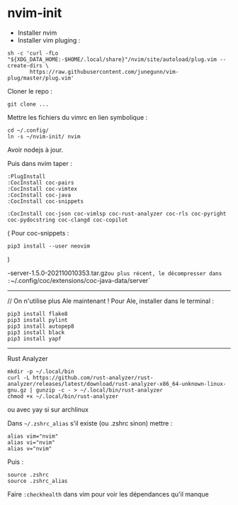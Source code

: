 # nvim-init

* Installer nvim
* Installer vim pluging :
```
sh -c 'curl -fLo "${XDG_DATA_HOME:-$HOME/.local/share}"/nvim/site/autoload/plug.vim --create-dirs \
       https://raw.githubusercontent.com/junegunn/vim-plug/master/plug.vim'
```

Cloner le repo :
```
git clone ...
```

Mettre les fichiers du vimrc en lien symbolique :
```
cd ~/.config/
ln -s ~/nvim-init/ nvim
```

Avoir nodejs à jour.  

Puis dans nvim taper :
```
:PlugInstall
:CocInstall coc-pairs
:CocInstall coc-vimtex
:CocInstall coc-java
:CocInstall coc-snippets

:CocInstall coc-json coc-vimlsp coc-rust-analyzer coc-rls coc-pyright coc-pydocstring coc-clangd coc-copilot 
```

(
Pour coc-snippets :
```
pip3 install --user neovim
```
)

-server-1.5.0-202110010353.tar.gz` ou plus récent, le décompresser dans :
`~/.config/coc/extensions/coc-java-data/server`

_________________
// On n'utilise plus Ale maintenant !
Pour Ale, installer dans le terminal :

```
pip3 install flake8
pip3 install pylint
pip3 install autopep8
pip3 install black
pip3 install yapf
```
__________________

Rust Analyzer
```
mkdir -p ~/.local/bin
curl -L https://github.com/rust-analyzer/rust-analyzer/releases/latest/download/rust-analyzer-x86_64-unknown-linux-gnu.gz | gunzip -c - > ~/.local/bin/rust-analyzer
chmod +x ~/.local/bin/rust-analyzer
```
ou avec yay si sur archlinux

Dans `~/.zshrc_alias` s'il existe (ou .zshrc sinon) mettre :
```
alias vim="nvim"
alias vi="nvim"
alias v="nvim"
```

Puis :
```
source .zshrc
source .zshrc_alias
```

Faire `:checkhealth` dans vim pour voir les dépendances qu'il manque
